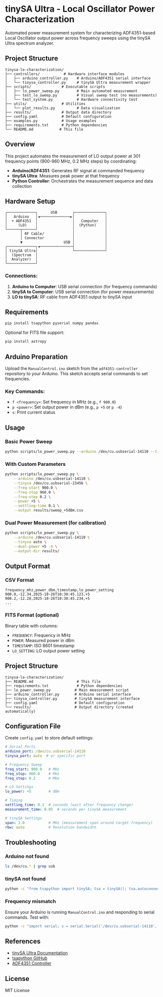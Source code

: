 # tinySA Ultra - Local Oscillator Power Characterization

Automated power measurement system for characterizing ADF4351-based Local Oscillator output power across frequency sweeps using the tinySA Ultra spectrum analyzer.

## Project Structure

```
tinysa-lo-characterization/
├── controllers/           # Hardware interface modules
│   ├── arduino_controller.py    # Arduino/ADF4351 serial interface
│   └── tinysa_controller.py     # tinySA Ultra measurement wrapper
├── scripts/              # Executable scripts
│   ├── lo_power_sweep.py        # Main automated measurement
│   ├── test_lo_sweep.py         # Visual sweep test (no measurements)
│   └── test_system.py           # Hardware connectivity test
├── utils/                # Utilities
│   └── plot_results.py          # Data visualization
├── results/              # Output data directory
├── config.yaml           # Default configuration
├── examples.py           # Usage examples
├── requirements.txt      # Python dependencies
└── README.md            # This file
```

## Overview

This project automates the measurement of LO output power at 301 frequency points (900-960 MHz, 0.2 MHz steps) by coordinating:
- **Arduino/ADF4351**: Generates RF signal at commanded frequency
- **tinySA Ultra**: Measures peak power at that frequency
- **Python Controller**: Orchestrates the measurement sequence and data collection

## Hardware Setup

```
┌─────────────┐      USB       ┌──────────────┐
│   Arduino   │◄──────────────►│              │
│  + ADF4351  │                │   Computer   │
│     (LO)    │                │  (Python)    │
└──────┬──────┘                │              │
       │ RF Cable/             │              │
       │ Connector             │              │
       ▼                   USB │              │
┌─────────────┐◄───────────────┤              │
│ tinySA Ultra│                └──────────────┘
│  (Spectrum  │
│  Analyzer)  │
└─────────────┘
```

### Connections:
1. **Arduino to Computer**: USB serial connection (for frequency commands)
2. **tinySA to Computer**: USB serial connection (for power measurements)
3. **LO to tinySA**: RF cable from ADF4351 output to tinySA input

## Requirements

```bash
pip install tsapython pyserial numpy pandas
```

Optional for FITS file support:
```bash
pip install astropy
```

## Arduino Preparation

Upload the `ManualControl.ino` sketch from the `adf4351-controller` repository to your Arduino. This sketch accepts serial commands to set frequencies.

### Key Commands:
- `f <frequency>`: Set frequency in MHz (e.g., `f 900.0`)
- `p <power>`: Set output power in dBm (e.g., `p +5` or `p -4`)
- `s`: Print current status

## Usage

### Basic Power Sweep

```bash
python scripts/lo_power_sweep.py --arduino /dev/cu.usbserial-14110 --tinysa auto --output power_sweep.csv
```

### With Custom Parameters

```bash
python scripts/lo_power_sweep.py \
    --arduino /dev/cu.usbserial-14110 \
    --tinysa /dev/cu.usbserial-23456 \
    --freq-start 900.0 \
    --freq-stop 960.0 \
    --freq-step 0.2 \
    --power +5 \
    --settling-time 0.1 \
    --output results/sweep_+5dBm.csv
```

### Dual Power Measurement (for calibration)

```bash
python scripts/lo_power_sweep.py \
    --arduino /dev/cu.usbserial-14110 \
    --tinysa auto \
    --dual-power +5 -4 \
    --output-dir results/
```

## Output Format

### CSV Format
```csv
frequency_mhz,power_dbm,timestamp,lo_power_setting
900.0,-12.34,2025-10-26T10:30:45.123,+5
900.2,-12.28,2025-10-26T10:30:45.234,+5
...
```

### FITS Format (optional)
Binary table with columns:
- `FREQUENCY`: Frequency in MHz
- `POWER`: Measured power in dBm
- `TIMESTAMP`: ISO 8601 timestamp
- `LO_SETTING`: LO output power setting

## Project Structure

```
tinysa-lo-characterization/
├── README.md                    # This file
├── requirements.txt             # Python dependencies
├── lo_power_sweep.py           # Main measurement script
├── arduino_controller.py       # Arduino serial interface
├── tinysa_controller.py        # tinySA measurement interface
├── config.yaml                 # Default configuration
└── results/                    # Output directory (created automatically)
```

## Configuration File

Create `config.yaml` to store default settings:

```yaml
# Serial Ports
arduino_port: /dev/cu.usbserial-14110
tinysa_port: auto  # or specific port

# Frequency Sweep
freq_start: 900.0   # MHz
freq_stop: 960.0    # MHz
freq_step: 0.2      # MHz

# LO Settings
lo_power: +5        # dBm

# Timing
settling_time: 0.1  # seconds (wait after frequency change)
measurement_time: 0.05  # seconds per tinySA measurement

# tinySA Settings
span: 1.0           # MHz (measurement span around target frequency)
rbw: auto           # Resolution bandwidth
```

## Troubleshooting

### Arduino not found
```bash
ls /dev/cu.* | grep usb
```

### tinySA not found
```bash
python -c "from tsapython import tinySA; tsa = tinySA(); tsa.autoconnect()"
```

### Frequency mismatch
Ensure your Arduino is running `ManualControl.ino` and responding to serial commands. Test with:
```bash
python -c "import serial; s = serial.Serial('/dev/cu.usbserial-14110', 115200); s.write(b's\\n'); print(s.readline())"
```

## References

- [tinySA Ultra Documentation](https://tinysa.org/wiki/)
- [tsapython GitHub](https://github.com/LC-Linkous/tinySA_python)
- [ADF4351 Controller](../adf4351-controller/)

## License

MIT License
